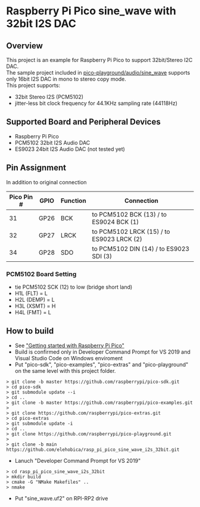 # Raspberry Pi Pico sine_wave with 32bit I2S DAC

## Overview
This project is an example for Raspberry Pi Pico to support 32bit/Stereo I2C DAC.  
The sample project included in [pico-playground/audio/sine_wave](https://github.com/raspberrypi/pico-playground/tree/master/audio/sine_wave) supports only 16bit I2S DAC in mono to stereo copy mode.  
This project supports:
* 32bit Stereo I2S (PCM5102)
* jitter-less bit clock frequency for 44.1KHz sampling rate (44118Hz)

## Supported Board and Peripheral Devices
* Raspberry Pi Pico
* PCM5102 32bit I2S Audio DAC
* ES9023 24bit I2S Audio DAC (not tested yet)

## Pin Assignment
In addition to original connection

| Pico Pin # | GPIO | Function | Connection |
----|----|----|----
| 31 | GP26 | BCK | to PCM5102 BCK (13) / to ES9024 BCK (1) |
| 32 | GP27 | LRCK | to PCM5102 LRCK (15) / to ES9023 LRCK (2) |
| 34 | GP28 | SDO | to PCM5102 DIN (14) / to ES9023 SDI (3) |

### PCM5102 Board Setting
* tie PCM5102 SCK (12) to low (bridge short land)
* H1L (FLT) = L
* H2L (DEMP) = L
* H3L (XSMT) = H
* H4L (FMT) = L

## How to build
* See ["Getting started with Raspberry Pi Pico"](https://datasheets.raspberrypi.org/pico/getting-started-with-pico.pdf)
* Build is confirmed only in Developer Command Prompt for VS 2019 and Visual Studio Code on Windows enviroment
* Put "pico-sdk", "pico-examples", "pico-extras" and "pico-playground" on the same level with this project folder.
```
> git clone -b master https://github.com/raspberrypi/pico-sdk.git
> cd pico-sdk
> git submodule update --i
> cd ..
> git clone -b master https://github.com/raspberrypi/pico-examples.git
> 
> git clone https://github.com/raspberrypi/pico-extras.git
> cd pico-extras
> git submodule update -i
> cd ..
> git clone https://github.com/raspberrypi/pico-playground.git
> 
> git clone -b main https://github.com/elehobica/rasp_pi_pico_sine_wave_i2s_32bit.git
```
* Lanuch "Developer Command Prompt for VS 2019"
```
> cd rasp_pi_pico_sine_wave_i2s_32bit
> mkdir build
> cmake -G "NMake Makefiles" ..
> nmake
```
* Put "sine_wave.uf2" on RPI-RP2 drive
